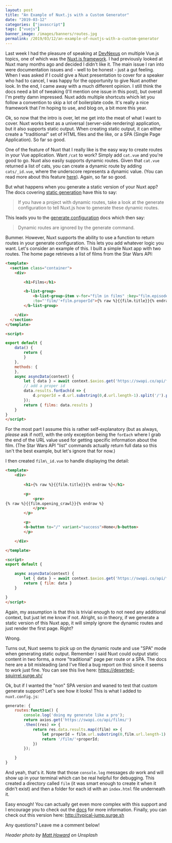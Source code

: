 ```yaml
---
layout: post
title: "An Example of Nuxt.js with a Custom Generator"
date: "2019-03-12"
categories: ["javascript"]
tags: ["vuejs"]
banner_image: /images/banners/routes.jpg
permalink: /2019/03/12/an-example-of-nuxtjs-with-a-custom-generator
---
```


Last week I had the pleasure of speaking at [DevNexus](https://devnexus.com/) on multiple Vue.js topics, one of which was the [Nuxt.js framework](https://nuxtjs.org/). I had previously looked at Nuxt many months ago and decided I didn't like it. The main issue I ran into were documentation issues and - well to be honest - just a gut feeling. When I was asked if I could give a Nuxt presentation to cover for a speaker who had to cancel, I was happy for the opportunity to give Nuxt another look. In the end, I came away with a much different opinion. I still think the docs need a bit of tweaking (I'll mention one issue in this post), but overall I'm pretty damn impressed. Nuxt adds multiple shortcuts which let you follow a convention to skip a lot of boilerplate code. It's really a nice framework that I'm hoping to use, and blog on, a bit more this year. 

Ok, so now that the intro is over, let me get into the meat of what I want to cover. Nuxt works best as a universal (server-side rendering) application, but it also supports static output. When creating static output, it can either create a "traditional" set of HTML files and the like, or a SPA (Single Page Application). So far so good. 

One of the feature of Nuxt that I really like is the easy way to create routes in your Vue application. Want `/cat` to work? Simply add `cat.vue` and you're good to go. Nuxt also easily supports dynamic routes. Given that `cat.vue` returned a list of cats, you can create a dynamic route by adding `cats/_id.vue`, where the underscore represents a dynamic value. (You can read more about this feature [here](https://nuxtjs.org/guide/routing#dynamic-routes)). Again, so far so good. 

But what happens when you generate a static version of your Nuxt app? The docs covering [static generation](https://nuxtjs.org/guide/commands) have this to say: 

<blockquote>
If you have a project with dynamic routes, take a look at the generate configuration to tell Nuxt.js how to generate these dynamic routes.
</blockquote>

This leads you to the [generate configuration](https://nuxtjs.org/api/configuration-generate) docs which then say:

<blockquote>
Dynamic routes are ignored by the generate command.
</blockquote>

Bummer. However, Nuxt supports the ability to use a function to return routes in your generate configuration. This lets you add whatever logic you want. Let's consider an example of this. I built a simple Nuxt app with two routes. The home page retrieves a list of films from the Star Wars API:

```html
<template>
  <section class="container">
    <div>

		<h1>Films</h1>

		<b-list-group>
			<b-list-group-item v-for="film in films" :key="film.episode_id" 
			:to="'film/'+film.properId">{% raw %}{{film.title}}{% endraw %}</b-list-group-item>
		</b-list-group>

    </div>
  </section>
</template>

<script>

export default {
	data() {
		return {
		}
	},
	methods: {
	},
	async asyncData(context) {
		let { data } = await context.$axios.get('https://swapi.co/api/films/');
		// add a proper id
		data.results.forEach(d => {
			d.properId = d.url.substring(0,d.url.length-1).split('/').pop();
		});
		return { films: data.results }
	}
}
</script>
```

For the most part I assume this is rather self-explanatory (but as always, *please* ask if not!), with the only exception being the `forEach` where I grab the end of the URL value used for getting specific information about the film. (The Star Wars API "list" commands actually return full data so this isn't the best example, but let's ignore that for now.)

I then created `film\_id.vue` to handle displaying the detail:

```html
<template>
	<div>
	
		<h1>{% raw %}{{film.title}}{% endraw %}</h1>

		<p>
			<pre>
{% raw %}{{film.opening_crawl}}{% endraw %}
			</pre>
		</p>

		<p>
		<b-button to="/" variant="success">Home</b-button>
		</p>

	</div>

</template>

<script>
export default {

	async asyncData(context) {
		let { data } = await context.$axios.get('https://swapi.co/api/films/'+context.route.params.id);
		return { film: data }
	}

}
</script>
```

Again, my assumption is that this is trivial enough to not need any additional context, but just let me know if not. Alright, so in theory, if we generate a static version of this Nuxt app, it will simply ignore the dynamic routes and just render the first page. Right?

Wrong.

Turns out, Nuxt seems to pick up on the dynamic route and use "SPA" mode when generating static output. Remember I said Nuxt could output static content in two forms, a more "traditional" page per route or a SPA. The docs here are a bit misleading (and I've filed a bug report on this) since it seems to work just fine. You can see this live here: <https://deserted-squirrel.surge.sh/>

Ok, but if I wanted the "non" SPA version and waned to test that custom generate support? Let's see how it looks! This is what I added to `nuxt.config.js`:

```js
generate: {
	routes:function() {
		console.log('doing my generate like a pro');
		return axios.get('https://swapi.co/api/films/')
		.then((res) => {
			return res.data.results.map((film) => {
				let properId = film.url.substring(0,film.url.length-1).split('/').pop();
				return '/film/'+properId;
			})
		});

	}
}
```

And yeah, that's it. Note that those `console.log` messages *do* work and will show up in your terminal which can be real helpful for debugging. This created a directory called `film` (it was smart enough to create it when it didn't exist) and then a folder for each id with an `index.html` file underneath it. 

Easy enough! You can actually get even more complex with this support and I encourage you to check out the [docs](https://nuxtjs.org/api/configuration-generate) for more information. Finally, you can check out this version here: <http://typical-jump.surge.sh>

Any questions? Leave me a comment below!

<i>Header photo by <a href="https://unsplash.com/photos/G8hk3cl25ZA?utm_source=unsplash&utm_medium=referral&utm_content=creditCopyText">Matt Howard</a> on Unsplash</i>